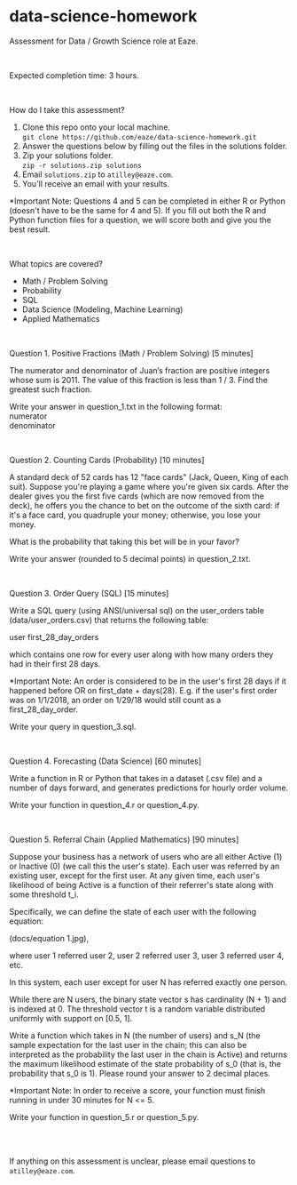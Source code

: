 # data-science-homework

Assessment for Data / Growth Science role at Eaze.

<br />

Expected completion time: 3 hours.

<br />

How do I take this assessment?
  1. Clone this repo onto your local machine.  
      ```git clone https://github.com/eaze/data-science-homework.git```
  2. Answer the questions below by filling out the files in the solutions folder.  
  3. Zip your solutions folder.  
      ```zip -r solutions.zip solutions```  
  4. Email ```solutions.zip``` to ```atilley@eaze.com```.
  5. You'll receive an email with your results.
      
*Important Note: Questions 4 and 5 can be completed in either R or Python (doesn't
have to be the same for 4 and 5). If you fill out both the R and Python 
function files for a question, we will score both and give you the best result.

<br />

What topics are covered?
  - Math / Problem Solving
  - Probability
  - SQL
  - Data Science (Modeling, Machine Learning)
  - Applied Mathematics

<br />

Question 1. Positive Fractions (Math / Problem Solving) [5 minutes]

The numerator and denominator of Juan’s fraction are positive integers whose 
sum is 2011. The value of this fraction is less than 1 / 3. Find the greatest
such fraction.

Write your answer in question_1.txt in the following format:  
numerator  
denominator

<br />

Question 2. Counting Cards (Probability) [10 minutes]

A standard deck of 52 cards has 12 "face cards" (Jack, Queen, King of each suit).
Suppose you're playing a game where you're given six cards. After the dealer gives
you the first five cards (which are now removed from the deck), he offers 
you the chance to bet on the outcome of the sixth card: if it's a face card, you 
quadruple your money; otherwise, you lose your money.

What is the probability that taking this bet will be in your favor?

Write your answer (rounded to 5 decimal points) in question_2.txt.

<br />

Question 3. Order Query (SQL) [15 minutes]

Write a SQL query (using ANSI/universal sql) on the user_orders table (data/user_orders.csv)
that returns the following table:

user first_28_day_orders

which contains one row for every user along with how many orders they had in
their first 28 days.

*Important Note: An order is considered to be in the user's first 28 days if
it happened before OR on first_date + days(28). E.g. if the user's first order
was on 1/1/2018, an order on 1/29/18 would still count as a first_28_day_order.

Write your query in question_3.sql.

<br />

Question 4. Forecasting (Data Science) [60 minutes]

Write a function in R or Python that takes in a dataset (.csv file)
and a number of days forward, and generates predictions for hourly
order volume.

Write your function in question_4.r or question_4.py.

<br />

Question 5. Referral Chain (Applied Mathematics) [90 minutes]

Suppose your business has a network of users who are all either Active (1) or
Inactive (0) (we call this the user's state). Each user was referred by an existing
user, except for the first user. At any given time, each user's likelihood of being 
Active is a function of their referrer's state along with some threshold t_i.

Specifically, we can define the state of each user with the following equation:

(docs/equation 1.jpg),

where user 1 referred user 2, user 2 referred user 3, user 3 referred user 4, etc.

In this system, each user except for user N has referred exactly one person.

While there are N users, the binary state vector s has cardinality (N + 1) and is 
indexed at 0. The threshold vector t is a random variable distributed uniformly 
with support on [0.5, 1].

Write a function which takes in N (the number of users) and s_N (the sample 
expectation for the last user in the chain; this can also be interpreted as
the probability the last user in the chain is Active) and returns the maximum 
likelihood estimate of the state probability of s_0 (that is, the probability 
that s_0 is 1). Please round your answer to 2 decimal places.

*Important Note: In order to receive a score, your function must finish running
in under 30 minutes for N <= 5.

Write your function in question_5.r or question_5.py.

<br />

<br />

If anything on this assessment is unclear, please email questions to ```atilley@eaze.com```.

